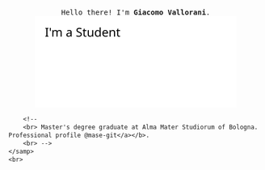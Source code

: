 <p align="center">
    <br>
    <samp>
        Hello there! I'm <b>Giacomo Vallorani</b>.
        <br> <img align="middle" src="animation.svg" />
        
        <!--
        <br> Master's degree graduate at Alma Mater Studiorum of Bologna. Professional profile @mase-git</a></b>.
        <br> -->
    </samp>
    <br>
<p align="center">
</p>
<br><br>

<!--
**Vallasc/Vallasc** is a ✨ _special_ ✨ repository because its `README.md` (this file) appears on your GitHub profile.

Here are some ideas to get you started:

- 🔭 I’m currently working on ...
- 🌱 I’m currently learning ...
- 👯 I’m looking to collaborate on ...
- 🤔 I’m looking for help with ...
- 💬 Ask me about ...
- 📫 How to reach me: ...
- 😄 Pronouns: ...
- ⚡ Fun fact: ...
-->
